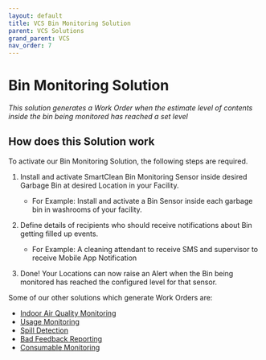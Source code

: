 ```yaml
---
layout: default
title: VCS Bin Monitoring Solution
parent: VCS Solutions
grand_parent: VCS
nav_order: 7
---
```

# Bin Monitoring Solution
*This solution generates a Work Order when the estimate level of contents inside the bin being monitored has reached a set level*

## How does this Solution work
To activate our Bin Monitoring Solution, the following steps are required.

1. Install and activate SmartClean Bin Monitoring Sensor inside desired Garbage Bin at desired Location in your Facility.
   - For Example: Install and activate a Bin Sensor inside each garbage bin in washrooms of your facility.
   
2. Define details of recipients who should receive notifications about Bin getting filled up events.
   - For Example: A cleaning attendant to receive SMS and supervisor to receive Mobile App Notification

3. Done! Your Locations can now raise an Alert when the Bin being monitored has reached the configured level for that sensor.

Some of our other solutions which generate Work Orders are:
- [Indoor Air Quality Monitoring](/vcs_aq.html)
- [Usage Monitoring](/vcs_pc.html)
- [Spill Detection](/vcs_wd.html)
- [Bad Feedback Reporting](/vcs_fd.html)
- [Consumable Monitoring](/vcs_cmd.html)